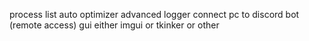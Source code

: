 process list
auto optimizer
advanced logger
connect pc to discord bot (remote access)
gui either imgui or tkinker or other